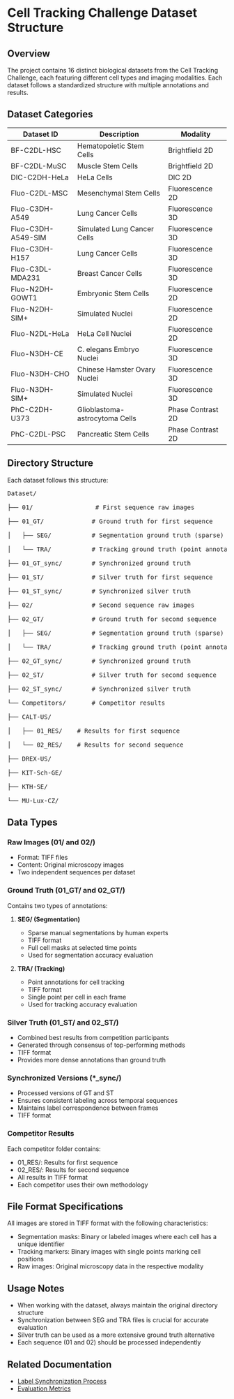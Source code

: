 # Cell Tracking Challenge Dataset Structure

## Overview

The project contains 16 distinct biological datasets from the Cell Tracking Challenge, each featuring different cell types and imaging modalities. Each dataset follows a standardized structure with multiple annotations and results.

## Dataset Categories

| Dataset ID | Description | Modality |
|------------|-------------|----------|
| BF-C2DL-HSC | Hematopoietic Stem Cells | Brightfield 2D |
| BF-C2DL-MuSC | Muscle Stem Cells | Brightfield 2D |
| DIC-C2DH-HeLa | HeLa Cells | DIC 2D |
| Fluo-C2DL-MSC | Mesenchymal Stem Cells | Fluorescence 2D |
| Fluo-C3DH-A549 | Lung Cancer Cells | Fluorescence 3D |
| Fluo-C3DH-A549-SIM | Simulated Lung Cancer Cells | Fluorescence 3D |
| Fluo-C3DH-H157 | Lung Cancer Cells | Fluorescence 3D |
| Fluo-C3DL-MDA231 | Breast Cancer Cells | Fluorescence 3D |
| Fluo-N2DH-GOWT1 | Embryonic Stem Cells | Fluorescence 2D |
| Fluo-N2DH-SIM+ | Simulated Nuclei | Fluorescence 2D |
| Fluo-N2DL-HeLa | HeLa Cell Nuclei | Fluorescence 2D |
| Fluo-N3DH-CE | C. elegans Embryo Nuclei | Fluorescence 3D |
| Fluo-N3DH-CHO | Chinese Hamster Ovary Nuclei | Fluorescence 3D |
| Fluo-N3DH-SIM+ | Simulated Nuclei | Fluorescence 3D |
| PhC-C2DH-U373 | Glioblastoma-astrocytoma Cells | Phase Contrast 2D |
| PhC-C2DL-PSC | Pancreatic Stem Cells | Phase Contrast 2D |

## Directory Structure

Each dataset follows this structure:
<pre>
Dataset/

├── 01/                 # First sequence raw images

├── 01_GT/             # Ground truth for first sequence

│   ├── SEG/           # Segmentation ground truth (sparse)

│   └── TRA/           # Tracking ground truth (point annotations)

├── 01_GT_sync/        # Synchronized ground truth

├── 01_ST/             # Silver truth for first sequence

├── 01_ST_sync/        # Synchronized silver truth

├── 02/                # Second sequence raw images

├── 02_GT/             # Ground truth for second sequence

│   ├── SEG/           # Segmentation ground truth (sparse)

│   └── TRA/           # Tracking ground truth (point annotations)

├── 02_GT_sync/        # Synchronized ground truth

├── 02_ST/             # Silver truth for second sequence

├── 02_ST_sync/        # Synchronized silver truth

└── Competitors/       # Competitor results

├── CALT-US/

│   ├── 01_RES/    # Results for first sequence

│   └── 02_RES/    # Results for second sequence

├── DREX-US/

├── KIT-Sch-GE/

├── KTH-SE/

└── MU-Lux-CZ/
</pre>
## Data Types

### Raw Images (01/ and 02/)
- Format: TIFF files
- Content: Original microscopy images
- Two independent sequences per dataset

### Ground Truth (01_GT/ and 02_GT/)
Contains two types of annotations:

1. **SEG/ (Segmentation)**
   - Sparse manual segmentations by human experts
   - TIFF format
   - Full cell masks at selected time points
   - Used for segmentation accuracy evaluation

2. **TRA/ (Tracking)**
   - Point annotations for cell tracking
   - TIFF format
   - Single point per cell in each frame
   - Used for tracking accuracy evaluation

### Silver Truth (01_ST/ and 02_ST/)
- Combined best results from competition participants
- Generated through consensus of top-performing methods
- TIFF format
- Provides more dense annotations than ground truth

### Synchronized Versions (*_sync/)
- Processed versions of GT and ST
- Ensures consistent labeling across temporal sequences
- Maintains label correspondence between frames
- TIFF format

### Competitor Results
Each competitor folder contains:
- 01_RES/: Results for first sequence
- 02_RES/: Results for second sequence
- All results in TIFF format
- Each competitor uses their own methodology

## File Format Specifications

All images are stored in TIFF format with the following characteristics:
- Segmentation masks: Binary or labeled images where each cell has a unique identifier
- Tracking markers: Binary images with single points marking cell positions
- Raw images: Original microscopy data in the respective modality

## Usage Notes

- When working with the dataset, always maintain the original directory structure
- Synchronization between SEG and TRA files is crucial for accurate evaluation
- Silver truth can be used as a more extensive ground truth alternative
- Each sequence (01 and 02) should be processed independently

## Related Documentation

- [Label Synchronization Process](../data_processing/label_synchronization.md)
- [Evaluation Metrics](../evaluation/metrics.md)
